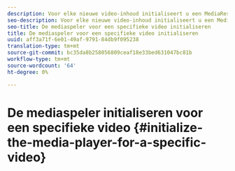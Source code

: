```yaml
---
description: Voor elke nieuwe video-inhoud initialiseert u een MediaResource-instantie met informatie over de video-inhoud en laadt u de mediabron.
seo-description: Voor elke nieuwe video-inhoud initialiseert u een MediaResource-instantie met informatie over de video-inhoud en laadt u de mediabron.
seo-title: De mediaspeler voor een specifieke video initialiseren
title: De mediaspeler voor een specifieke video initialiseren
uuid: aff3a71f-6e01-49af-9791-84db9f095238
translation-type: tm+mt
source-git-commit: bc35da8b258056809ceaf18e33bed631047bc81b
workflow-type: tm+mt
source-wordcount: '64'
ht-degree: 0%

---
```



# De mediaspeler initialiseren voor een specifieke video {#initialize-the-media-player-for-a-specific-video}
